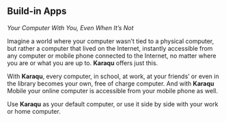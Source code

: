 ## Build-in Apps

*Your Computer With You, Even When It’s Not*

Imagine a world where your computer wasn’t tied to a physical computer, but rather 
a computer that lived on the Internet, instantly accessible from any computer or 
mobile phone connected to the Internet, no matter where you are or what you are up 
to. **Karaqu** offers just this.

With **Karaqu**, every computer, in school, at work, at your friends’ or even in the 
library becomes your own, free of charge computer. And with **Karaqu** Mobile your online 
computer is accessible from your mobile phone as well.

Use **Karaqu** as your default computer, or use it side by side with your work or home computer.
